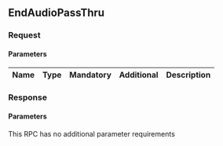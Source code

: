 ## EndAudioPassThru


### Request

#### Parameters

|Name|Type|Mandatory|Additional|Description|
|:---|:---|:--------|:---------|:----------|

### Response

#### Parameters

This RPC has no additional parameter requirements
